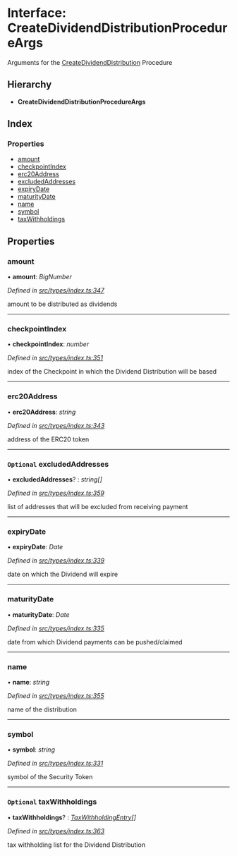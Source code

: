# Interface: CreateDividendDistributionProcedureArgs

Arguments for the [CreateDividendDistribution](../enums/_types_index_.proceduretype.md#createdividenddistribution) Procedure

## Hierarchy

* **CreateDividendDistributionProcedureArgs**

## Index

### Properties

* [amount](_types_index_.createdividenddistributionprocedureargs.md#amount)
* [checkpointIndex](_types_index_.createdividenddistributionprocedureargs.md#checkpointindex)
* [erc20Address](_types_index_.createdividenddistributionprocedureargs.md#erc20address)
* [excludedAddresses](_types_index_.createdividenddistributionprocedureargs.md#optional-excludedaddresses)
* [expiryDate](_types_index_.createdividenddistributionprocedureargs.md#expirydate)
* [maturityDate](_types_index_.createdividenddistributionprocedureargs.md#maturitydate)
* [name](_types_index_.createdividenddistributionprocedureargs.md#name)
* [symbol](_types_index_.createdividenddistributionprocedureargs.md#symbol)
* [taxWithholdings](_types_index_.createdividenddistributionprocedureargs.md#optional-taxwithholdings)

## Properties

###  amount

• **amount**: *BigNumber*

*Defined in [src/types/index.ts:347](https://github.com/PolymathNetwork/polymath-sdk/blob/fb8c7c9/src/types/index.ts#L347)*

amount to be distributed as dividends

___

###  checkpointIndex

• **checkpointIndex**: *number*

*Defined in [src/types/index.ts:351](https://github.com/PolymathNetwork/polymath-sdk/blob/fb8c7c9/src/types/index.ts#L351)*

index of the Checkpoint in which the Dividend Distribution will be based

___

###  erc20Address

• **erc20Address**: *string*

*Defined in [src/types/index.ts:343](https://github.com/PolymathNetwork/polymath-sdk/blob/fb8c7c9/src/types/index.ts#L343)*

address of the ERC20 token

___

### `Optional` excludedAddresses

• **excludedAddresses**? : *string[]*

*Defined in [src/types/index.ts:359](https://github.com/PolymathNetwork/polymath-sdk/blob/fb8c7c9/src/types/index.ts#L359)*

list of addresses that will be excluded from receiving payment

___

###  expiryDate

• **expiryDate**: *Date*

*Defined in [src/types/index.ts:339](https://github.com/PolymathNetwork/polymath-sdk/blob/fb8c7c9/src/types/index.ts#L339)*

date on which the Dividend will expire

___

###  maturityDate

• **maturityDate**: *Date*

*Defined in [src/types/index.ts:335](https://github.com/PolymathNetwork/polymath-sdk/blob/fb8c7c9/src/types/index.ts#L335)*

date from which Dividend payments can be pushed/claimed

___

###  name

• **name**: *string*

*Defined in [src/types/index.ts:355](https://github.com/PolymathNetwork/polymath-sdk/blob/fb8c7c9/src/types/index.ts#L355)*

name of the distribution

___

###  symbol

• **symbol**: *string*

*Defined in [src/types/index.ts:331](https://github.com/PolymathNetwork/polymath-sdk/blob/fb8c7c9/src/types/index.ts#L331)*

symbol of the Security Token

___

### `Optional` taxWithholdings

• **taxWithholdings**? : *[TaxWithholdingEntry](_types_index_.taxwithholdingentry.md)[]*

*Defined in [src/types/index.ts:363](https://github.com/PolymathNetwork/polymath-sdk/blob/fb8c7c9/src/types/index.ts#L363)*

tax withholding list for the Dividend Distribution
